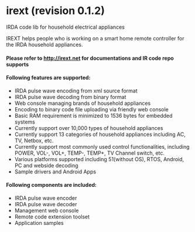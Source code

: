 # irext (revision 0.1.2)
  IRDA code lib for household electrical appliances

  IREXT helps people who is working on a smart home remote controller for the IRDA household appliances.

#### Please refer to http://irext.net for documentations and IR code repo supports

#### Following features are supported:
  - IRDA pulse wave encoding from xml source format
  - IRDA pulse wave decoding from binary format
  - Web console managing brands of household appliances
  - Encoding to binary code file uploading via friendly web console
  - Basic RAM requirement is minimized to 1536 bytes for embedded systems
  - Currently support over 10,000 types of household appliances
  - Currently support 13 categories of household appliances including AC, TV, Netbox, etc.
  - Currently support most commonly used control functionalities, including POWER, VOL-, VOL+, TEMP-, TEMP+, TV Channel switch, etc.
  - Various platforms supported including 51(without OS), RTOS, Android, PC and webside decoding
  - Sample drivers and Android Apps

#### Following components are included:
  - IRDA pulse wave encoder
  - IRDA pulse wave decoder
  - Management web console
  - Remote code extension toolset
  - Application samples
